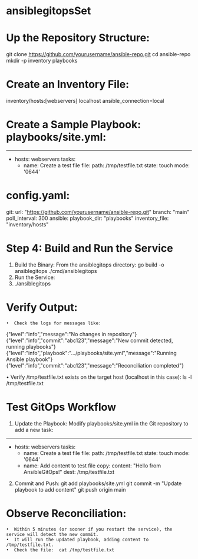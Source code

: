 # ansiblegitopsSet 

# Up the Repository Structure: 

git clone https://github.com/yourusername/ansible-repo.git
cd ansible-repo
mkdir -p inventory playbooks

# Create an Inventory File:

inventory/hosts:[webservers]
localhost ansible_connection=local

# Create a Sample Playbook: playbooks/site.yml:
---
- hosts: webservers
  tasks:
    - name: Create a test file
      file:
        path: /tmp/testfile.txt
        state: touch
        mode: '0644'
      
# config.yaml:

git:
  url: "https://github.com/yourusername/ansible-repo.git"
  branch: "main"
  poll_interval: 300
ansible:
  playbook_dir: "playbooks"
  inventory_file: "inventory/hosts"

# Step 4: Build and Run the Service
1.  Build the Binary: From the ansiblegitops directory:
    go build -o ansiblegitops ./cmd/ansiblegitops
2.  Run the Service:
3.  ./ansiblegitops
    
# Verify Output:
	•  Check the logs for messages like:

{"level":"info","message":"No changes in repository"}
{"level":"info","commit":"abc123","message":"New commit detected, running playbooks"}
{"level":"info","playbook":".../playbooks/site.yml","message":"Running Ansible playbook"}
{"level":"info","commit":"abc123","message":"Reconciliation completed"}

  •  Verify /tmp/testfile.txt exists on the target host (localhost in this case):
     ls -l /tmp/testfile.txt

# Test GitOps Workflow
1.  Update the Playbook: Modify playbooks/site.yml in the Git repository to add a new task:
   ---
- hosts: webservers
  tasks:
    - name: Create a test file
      file:
        path: /tmp/testfile.txt
        state: touch
        mode: '0644'
    - name: Add content to test file
      copy:
        content: "Hello from AnsibleGitOps!"
        dest: /tmp/testfile.txt
      
2.  Commit and Push:
    git add playbooks/site.yml
    git commit -m "Update playbook to add content"
    git push origin main

 # Observe Reconciliation:
	•  Within 5 minutes (or sooner if you restart the service), the service will detect the new commit.
	•  It will run the updated playbook, adding content to /tmp/testfile.txt.
	•  Check the file:  cat /tmp/testfile.txt    
